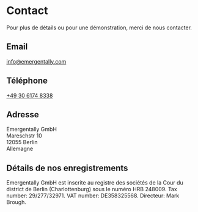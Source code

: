 # Contact

Pour plus de détails ou pour une démonstration, merci de nous contacter.

<e-row>
  <e-col md="6">
    <h2>Email</h2>
    <p><a href="mailto:info@emergentally.com">info@emergentally.com</a></p>
    <h2>Téléphone</h2>
    <p><a href="tel:+493061748338">+49 30 6174 8338</a></p>
  </e-col>
  <e-col md="6">
    <h2>Adresse</h2>
    <p>Emergentally GmbH<br />
      Mareschstr 10<br />
      12055 Berlin<br />
      Allemagne</p>
    </e-col>
</e-row>

## Détails de nos enregistrements

Emergentally GmbH est inscrite au registre des sociétés de la Cour du district de Berlin (Charlottenburg) sous le numéro HRB 248009. Tax number: 29/277/32971. VAT number: DE358325568. Directeur: Mark Brough.